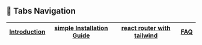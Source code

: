 ## 📂 Tabs Navigation

| [Introduction](./README.md) | [simple Installation Guide](./simple-react.md) | [react router with tailwind](./router-dom-project.md) | [FAQ](./faq.md) |
|-----------------------------|------------------------------------------------|-------------------------------------------------------|-----------------|
